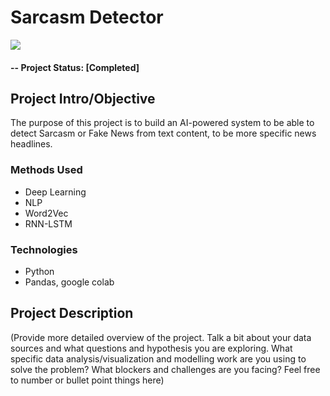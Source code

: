 # Sarcasm Detector


![](https://cutewallpaper.org/24/sarcastic-cliparts/1393122278.jpg)


#### -- Project Status: [Completed]

## Project Intro/Objective
The purpose of this project is to build an AI-powered system to be able to detect Sarcasm or Fake News from text content, to be more specific news headlines.

### Methods Used
* Deep Learning
* NLP
* Word2Vec
* RNN-LSTM

### Technologies
* Python
* Pandas, google colab

## Project Description
(Provide more detailed overview of the project.
Talk a bit about your data sources and what questions and hypothesis you are exploring.
What specific data analysis/visualization and modelling work are you using to solve the
problem? What blockers and challenges are you facing?
Feel free to number or bullet point things here)
